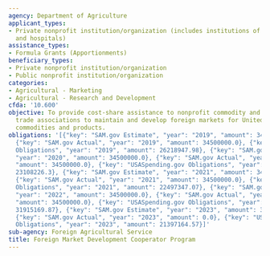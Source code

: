 ```yaml
---
agency: Department of Agriculture
applicant_types:
- Private nonprofit institution/organization (includes institutions of higher education
  and hospitals)
assistance_types:
- Formula Grants (Apportionments)
beneficiary_types:
- Private nonprofit institution/organization
- Public nonprofit institution/organization
categories:
- Agricultural - Marketing
- Agricultural - Research and Development
cfda: '10.600'
objective: To provide cost-share assistance to nonprofit commodity and agricultural
  trade associations to maintain and develop foreign markets for United States agricultural
  commodities and products.
obligations: '[{"key": "SAM.gov Estimate", "year": "2019", "amount": 34500000.0},
  {"key": "SAM.gov Actual", "year": "2019", "amount": 34500000.0}, {"key": "USASpending.gov
  Obligations", "year": "2019", "amount": 26218947.98}, {"key": "SAM.gov Estimate",
  "year": "2020", "amount": 34500000.0}, {"key": "SAM.gov Actual", "year": "2020",
  "amount": 34500000.0}, {"key": "USASpending.gov Obligations", "year": "2020", "amount":
  23108226.3}, {"key": "SAM.gov Estimate", "year": "2021", "amount": 34500000.0},
  {"key": "SAM.gov Actual", "year": "2021", "amount": 34500000.0}, {"key": "USASpending.gov
  Obligations", "year": "2021", "amount": 22497347.07}, {"key": "SAM.gov Estimate",
  "year": "2022", "amount": 34500000.0}, {"key": "SAM.gov Actual", "year": "2022",
  "amount": 34500000.0}, {"key": "USASpending.gov Obligations", "year": "2022", "amount":
  31915169.87}, {"key": "SAM.gov Estimate", "year": "2023", "amount": 34500000.0},
  {"key": "SAM.gov Actual", "year": "2023", "amount": 0.0}, {"key": "USASpending.gov
  Obligations", "year": "2023", "amount": 21397164.57}]'
sub-agency: Foreign Agricultural Service
title: Foreign Market Development Cooperator Program
---
```

